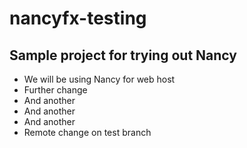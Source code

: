 # nancyfx-testing

## Sample project for trying out Nancy ##
* We will be using Nancy for web host
* Further change
* And another
* And another
* And another
* Remote change on test branch
